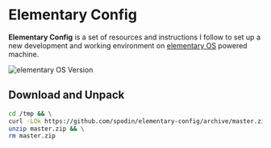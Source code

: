 # Elementary Config

**Elementary Config** is a set of resources and instructions I follow to set up a new development and working environment on  [elementary OS](https://elementary.io) powered machine.

![elementary OS Version](https://img.shields.io/badge/-5.1.2%20Hera-64b9f1.svg?logo=data%3Aimage%2Fpng%3Bbase64%2CiVBORw0KGgoAAAANSUhEUgAAAA4AAAAOCAYAAAAfSC3RAAABjUlEQVQ4T13SPcjPYRTG8c%2BFwWuJsJiYJCLEyqIICSmSSGGgDDIwCIW8FLJTYvESJvUYngkZKINVGURSSo9SnqNb91%2F%2F3NPvdzrfc65znRNDr6rm4igW9%2FAvTMR73EjyZZCewUdV7cBenMcntP%2FpeIQJOIU7Se435i%2FYobW922HMw8Ve9DJa8nNcw2iD0%2BXdwmbsajKTnBhSMqN32lJVrXNTcKCB5%2FAMb%2FESK5P8HALbjE%2BSbOzqVmFTAx8nadV2Yk2SY%2F8Ztg7Lk1zp4Hw8bOCjJFur6jQ%2BJGmy%2F76qmoJ7zbQk33vsLhY28EGSbVV1HGNJbvaEybiNq0le9VgzbjaWNvBpkk1VtQKXkqyrqkW4gHNJXndoDzZgNx408CxGkoxW1Qja0n%2FgSJLPVTULZzANh7CsFRiso%2B2oSWuujmE93mAmpnYl96uqOdzWsX9wANt78sEk41XVdrcAH5N861IbdL0dQpKHwyfX4H19rhf%2FrWQ1TuJWg%2F6d3JD9c9psWILfGMckvOtH%2FnWQ%2BwddkrYPQjXONwAAAABJRU5ErkJggg%3D%3D)

## Download and Unpack

```bash
cd /tmp && \
curl -LOk https://github.com/spodin/elementary-config/archive/master.zip && \
unzip master.zip && \
rm master.zip
```
